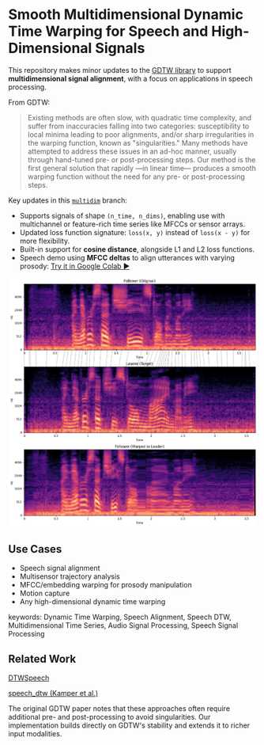 # Smooth Multidimensional Dynamic Time Warping for Speech and High-Dimensional Signals

This repository makes minor updates to the [GDTW library](https://dderiso.github.io/gdtw/) to support **multidimensional signal alignment**, with a focus on applications in speech processing. 

From GDTW:
>Existing methods are often slow, with quadratic time complexity, and suffer from inaccuracies falling into two categories: susceptibility to local minima leading to poor alignments, and/or sharp irregularities in the warping function, known as "singularities." Many methods have attempted to address these issues in an ad-hoc manner, usually through hand-tuned pre- or post-processing steps. Our method is the first general solution that rapidly —in linear time— produces a smooth warping function without the need for any pre- or post-processing steps. 

Key updates in this [`multidim`](https://github.com/prlabu/gdtw/tree/multidim) branch:

- Supports signals of shape `(n_time, n_dims)`, enabling use with multichannel or feature-rich time series like MFCCs or sensor arrays.
- Updated loss function signature: `loss(x, y)` instead of `loss(x - y)` for more flexibility.
- Built-in support for **cosine distance**, alongside L1 and L2 loss functions.
- Speech demo using **MFCC deltas** to align utterances with varying prosody:
  [Try it in Google Colab ▶️](https://colab.research.google.com/drive/1l1OIBvLdHCTEC9_kpZtgZt8vDPbkDNyp#scrollTo=4iohomMdv9b_)

![Speech DTW](./docs/src/images/gdtw-multidim-speech.png "Speech DTW")

## Use Cases 
- Speech signal alignment
- Multisensor trajectory analysis
- MFCC/embedding warping for prosody manipulation
- Motion capture 
- Any high-dimensional dynamic time warping

keywords: Dynamic Time Warping, Speech Alignment, Speech DTW, Multidimensional Time Series, Audio Signal Processing, Speech Signal Processing

## Related Work
[DTWSpeech](https://github.com/aishoot/DTWSpeech)

[speech_dtw (Kamper et al.)](https://github.com/kamperh/speech_dtw)

The original GDTW paper notes that these approaches often require additional pre- and post-processing to avoid singularities. Our implementation builds directly on GDTW's stability and extends it to richer input modalities.



